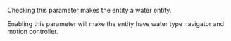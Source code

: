 Checking this parameter makes the entity a water entity.

Enabling this parameter will make the entity have water type navigator and motion controller.